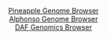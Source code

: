 <div id="Pineapple_Genome_Browser" align="center">
  <a href="https://igv.org/app/?sessionURL=blob:zZJba9swGIb_i6BlA8eW7cQnKMNN0jY90hQ3TUoxsi07Wm3JlWQ7bsh_n1o2drNCc7Ex0IX0ocP7PXq2oMVcEEZBACzdHOmmCTQg1qy7Q1Vd4mtUYQGCHJUCa4DjHHNMUwyCLciRkCiaX6qTaylrERgGkfWgQrRgurB1VKFXRlEn9JRVxpiVJUoYR5JxYRxz1DKDFO2gwwmqa129besjI0MSGais14wKZtSYFnGn7ot_leICU1bhuGpKSd4DxCqPypjpOfoWLu7CNMVCXOB.lh2FF7Pw3p5Gq1NnvIpuzhaRszi8IwVFsuH4SFb4ajy978tLce4tr4pJdzuW6MA63tBkdmBPDqebmnAsjkzX9GzX9eAbGkIzvPmfulaD7Nn5cnLMh.cWdBKPNAfWyXBTzWy.nEdnq1HxQec7DZQsbZQLIF1zNzChZkNHG1nO4G1qehqEvuLDGQHB45MGJEfps9r.uAWyr5UxQOCX5l0eDTCeYQ6CgQ.ha_q.NRq6Q.j75k7bgoaXfw_uSTT3XWiFluXEOSml0jmLBa2FjijV2zTXi9c9afaT8orndfNwS7reCS8mmT.Npi.Kq7f6M01LEVCPv3.havUzmf6JeZ8JostkX92c6vV6fumF0_X6_vR7v1o.PFen1NsU7e2HePZDkzNeIan2q4pa_vStRZwgKlWhJYIkpCSyXyiKrAOBadlKW5CykikPAS.SL1CDmjmCX3_rae.edj8A">Pineapple Genome Browser</a>
</div>
<div id="Alphonso_Genome_Browser" align="center">
  <a href="https://igv.org/app/?sessionURL=blob:zZJfb5swFMW_i6VOm0TAQICCVE00Sdu0y58mo1lTVciAIe7AZraBpFG..7xq015WqXnYNMkP9tW17znHvz1oMReEURAASzcd3TSBBsSGdUtU1SWeogoLEOSoFFgDHOeYY5piEOxBjoRE0eKTurmRshaBYRBZ9ypEC6YLW0cVemYUdUJPWWUMWFmihHEkGRfGOUctM0jR9jqcoLrW1Wxbd4wMSWSgst4wKphRY1rEnXov_lWKC0xZheOqKSV5ERArPUpjpufoY7hahmmKhbjBu3F2Ft6Mwzt7FK0v3cE6ml2tInf1bkkKimTD8dl0C80T64IvBqvJKdlerll77WSL6RCG3e2JPXw32taEY3Fmeuap7Xme31fREJrh7f_kWi1ypPPP94MbNA.fn5rt8mp2MfbG7vUQrtfzE.v8_hXnBw2ULG0UCyDdcC8woWZDV3Mst_dja55qEPoqH84ICB4eNSA5Sr.q9oc9kLtaEQME_ta8wKMBxjPMQdDzIfRM37ecvteHvm8etD1oePn3wr2IFr4HrdCy3DgnpVQ4Z7GgtdARpXqb5nrxfGSa4na3Gk0HsIjQdFLCrpj1v0DK_adJ9McsHeVfjX75QGX0LYr.CXdvEaLL5FjY7keXztyZNoWLndnd1Tzju.RumKXJZPxqPMdFkzNeIan6VUUdf9LWIk4QlarQEkESUhK5W6kUWQcC07IVtCBlJVMUAl4k76EGNdOBH37DaR8eD98B">Alphonso Genome Browser</a>
</div>


<div id="DAF_Genomics_Browser" align="center">
  <a href="https://igv.org/app/?sessionURL=blob:tZHtatswFIbv5UD7y3Zs2Y5jQxhum6Yho6MNbrqUElT7ODa1JE.Sm2Qh9z7htQw2yhh0IAmJ8_G.Os8BXlCqWnBIgDhe6HgeWKAqsV1Q1jZ4TRkqSEraKLRAYokSeY6QHKCkStPs9rOprLRuVTIYFLS0N8gFq3PlKN.hra1Epys0qTZxKKPfBadb5eSCmWRNB7RpK8GVGNA8R6Vsd9Ai36y31BxvsXXfEtesa3Tdq66NCWOscEpq3Na8wN1fjPwHZbPqT.lykfb1c9zPinE6n6V3_iRbTYfnq.zL1TIbLk8X9YZT3UkcVyfk7MmosKsGt.fXXXvfTVZfwzPX3_nixL84nezaWqIae5E38qMoIhEcLWhE3hkIkFfSS7zAisjIIkFgv179cGimIEUNycOjBVrS_NmkPxxA71uDChR.63pqFghZoITEjl038uKYhEEUuHHsHa0DdLL5YJaX2W0cuSQlZOg8UWb0y7rpB2iE_gx.FMjfOpv9r6DSbj8Po5TvwukNTm_un_ls4baX.YU_egeTBe9.qxSSUW1CP5.vUGhj1Bhy_YuKf3w8_gA-">DAF Genomics Browser</a>
</div>
